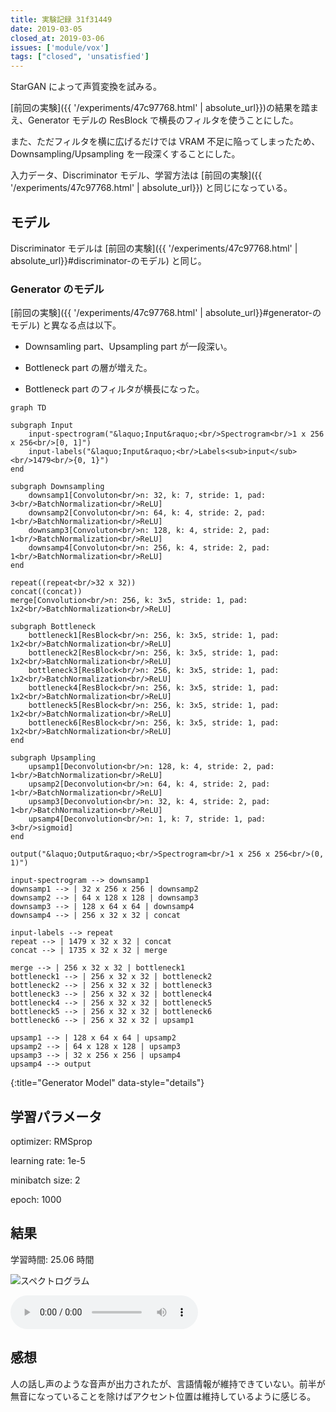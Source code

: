 ```yaml
---
title: 実験記録 31f31449
date: 2019-03-05
closed_at: 2019-03-06
issues: ['module/vox']
tags: ["closed", 'unsatisfied']
---
```


StarGAN によって声質変換を試みる。

[前回の実験]({{ '/experiments/47c97768.html' | absolute_url}})の結果を踏まえ、Generator モデルの ResBlock で横長のフィルタを使うことにした。

また、ただフィルタを横に広げるだけでは VRAM 不足に陥ってしまったため、Downsampling/Upsampling を一段深くすることにした。

入力データ、Discriminator モデル、学習方法は [前回の実験]({{ '/experiments/47c97768.html' | absolute_url}}) と同じになっている。

## モデル ##

Discriminator モデルは [前回の実験]({{ '/experiments/47c97768.html' | absolute_url}}#discriminator-のモデル) と同じ。


### Generator のモデル ###

[前回の実験]({{ '/experiments/47c97768.html' | absolute_url}}#generator-のモデル) と異なる点は以下。

*   Downsamling part、Upsampling part が一段深い。

*   Bottleneck part の層が増えた。

*   Bottleneck part のフィルタが横長になった。

```mermaid
graph TD

subgraph Input
    input-spectrogram("&laquo;Input&raquo;<br/>Spectrogram<br/>1 x 256 x 256<br/>[0, 1]")
    input-labels("&laquo;Input&raquo;<br/>Labels<sub>input</sub><br/>1479<br/>{0, 1}")
end

subgraph Downsampling
    downsamp1[Convoluton<br/>n: 32, k: 7, stride: 1, pad: 3<br/>BatchNormalization<br/>ReLU]
    downsamp2[Convoluton<br/>n: 64, k: 4, stride: 2, pad: 1<br/>BatchNormalization<br/>ReLU]
    downsamp3[Convoluton<br/>n: 128, k: 4, stride: 2, pad: 1<br/>BatchNormalization<br/>ReLU]
    downsamp4[Convoluton<br/>n: 256, k: 4, stride: 2, pad: 1<br/>BatchNormalization<br/>ReLU]
end

repeat((repeat<br/>32 x 32))
concat((concat))
merge[Convolution<br/>n: 256, k: 3x5, stride: 1, pad: 1x2<br/>BatchNormalization<br/>ReLU]

subgraph Bottleneck
    bottleneck1[ResBlock<br/>n: 256, k: 3x5, stride: 1, pad: 1x2<br/>BatchNormalization<br/>ReLU]
    bottleneck2[ResBlock<br/>n: 256, k: 3x5, stride: 1, pad: 1x2<br/>BatchNormalization<br/>ReLU]
    bottleneck3[ResBlock<br/>n: 256, k: 3x5, stride: 1, pad: 1x2<br/>BatchNormalization<br/>ReLU]
    bottleneck4[ResBlock<br/>n: 256, k: 3x5, stride: 1, pad: 1x2<br/>BatchNormalization<br/>ReLU]
    bottleneck5[ResBlock<br/>n: 256, k: 3x5, stride: 1, pad: 1x2<br/>BatchNormalization<br/>ReLU]
    bottleneck6[ResBlock<br/>n: 256, k: 3x5, stride: 1, pad: 1x2<br/>BatchNormalization<br/>ReLU]
end

subgraph Upsampling
    upsamp1[Deconvolution<br/>n: 128, k: 4, stride: 2, pad: 1<br/>BatchNormalization<br/>ReLU]
    upsamp2[Deconvolution<br/>n: 64, k: 4, stride: 2, pad: 1<br/>BatchNormalization<br/>ReLU]
    upsamp3[Deconvolution<br/>n: 32, k: 4, stride: 2, pad: 1<br/>BatchNormalization<br/>ReLU]
    upsamp4[Deconvolution<br/>n: 1, k: 7, stride: 1, pad: 3<br/>sigmoid]
end

output("&laquo;Output&raquo;<br/>Spectrogram<br/>1 x 256 x 256<br/>(0, 1)")

input-spectrogram --> downsamp1
downsamp1 --> | 32 x 256 x 256 | downsamp2
downsamp2 --> | 64 x 128 x 128 | downsamp3
downsamp3 --> | 128 x 64 x 64 | downsamp4
downsamp4 --> | 256 x 32 x 32 | concat

input-labels --> repeat
repeat --> | 1479 x 32 x 32 | concat
concat --> | 1735 x 32 x 32 | merge

merge --> | 256 x 32 x 32 | bottleneck1
bottleneck1 --> | 256 x 32 x 32 | bottleneck2
bottleneck2 --> | 256 x 32 x 32 | bottleneck3
bottleneck3 --> | 256 x 32 x 32 | bottleneck4
bottleneck4 --> | 256 x 32 x 32 | bottleneck5
bottleneck5 --> | 256 x 32 x 32 | bottleneck6
bottleneck6 --> | 256 x 32 x 32 | upsamp1

upsamp1 --> | 128 x 64 x 64 | upsamp2
upsamp2 --> | 64 x 128 x 128 | upsamp3
upsamp3 --> | 32 x 256 x 256 | upsamp4
upsamp4 --> output
```
{:title="Generator Model" data-style="details"}

## 学習パラメータ ##

optimizer: RMSprop

learning rate: 1e-5

minibatch size: 2

epoch: 1000

## 結果 ##

学習時間: 25.06 時間

<img data-gdrive="1f_QJzA0Sj1Zr_YrhvQqqR3eFZ4bYhF8m" title="スペクトログラム" />

<audio controls data-gdrive="1C-doHjR-Xxib-X_5Hy5-UsJ5iEO5GfOa" type="audio/wav"></audio>

## 感想 ##

人の話し声のような音声が出力されたが、言語情報が維持できていない。前半が無音になっていることを除けばアクセント位置は維持しているように感じる。